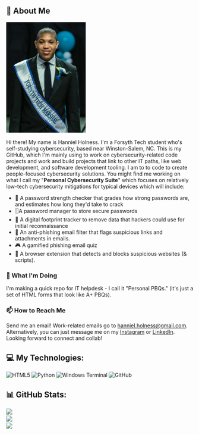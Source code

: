 ## 👋 About Me

![Picture of myself as a graduation marshal for FT's class of '24](https://github.com/encryptidhh/encryptidhh/blob/d033976abbd6ab2f10d947f489ccfaf143b4dd45/GitHub%20readme%20picture.png)

Hi there! My name is Hanniel Holness. I'm a Forsyth Tech student who's self-studying cybersecurity, based near Winston-Salem, NC. This is my GitHub, which I'm mainly using to work on cybersecurity-related code projects and work and build projects that link to other IT paths, like web development, and software development tooling. 
I am to to code to create people-focused cybersecurity solutions. You might find me working on what I call my "**Personal Cybersecurity Suite**" which focuses on relatively low-tech cybersecurity mitigations for typical devices which will include:
- 🦾 A password strength checker that grades how strong passwords are, and estimates how long they'd take to crack
- 🗄️A password manager to store secure passwords
- 👣 A digital footprint tracker to remove data that hackers could use for initial reconnaissance
- 🎣 An anti-phishing email filter that flags suspicious links and attachments in emails.
- 🎮 A gamified phishing email quiz
- 🚫 A browser extension that detects and blocks suspicious websites (& scripts).

### 🔧 What I'm Doing
I'm making a quick repo for IT helpdesk - I call it "Personal PBQs." (it's just a set of HTML forms that look like A+ PBQs).

### 📫 How to Reach Me
Send me an email! Work-related emails go to hanniel.holness@gmail.com. Alternatively, you can just message me on my [Instagram](https://www.instagram.com/mrneilholness/) or [LinkedIn](https://www.linkedin.com/in/hanniel-holness/).
Looking forward to connect and collab!

## 💻 My Technologies:
![HTML5](https://img.shields.io/badge/html5-%23E34F26.svg?style=for-the-badge&logo=html5&logoColor=white) ![Python](https://img.shields.io/badge/python-3670A0?style=for-the-badge&logo=python&logoColor=ffdd54) ![Windows Terminal](https://img.shields.io/badge/Windows%20Terminal-%234D4D4D.svg?style=for-the-badge&logo=windows-terminal&logoColor=white) ![GitHub](https://img.shields.io/badge/github-%23121011.svg?style=for-the-badge&logo=github&logoColor=white)
## 📊 GitHub Stats:

![](https://github-readme-stats.vercel.app/api?username=encryptidhh&theme=dark&hide_border=false&include_all_commits=false&count_private=false)<br/>
![](https://github-readme-streak-stats.herokuapp.com/?user=encryptidhh&theme=dark&hide_border=false)<br/>
![](https://github-readme-stats.vercel.app/api/top-langs/?username=encryptidhh&theme=dark&hide_border=false&include_all_commits=false&count_private=false&layout=compact)

